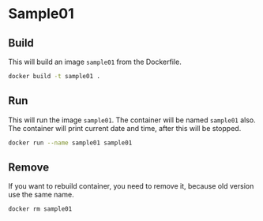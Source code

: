 # Sample01

## Build

This will build an image `sample01` from the Dockerfile.

```bash
docker build -t sample01 .
```

## Run

This will run the image `sample01`. The container will be named `sample01` also. The container will print current date and time, after this will be stopped.

```bash
docker run --name sample01 sample01
```

## Remove

If you want to rebuild container, you need to remove it, because old version use the same name.

```bash
docker rm sample01
```
